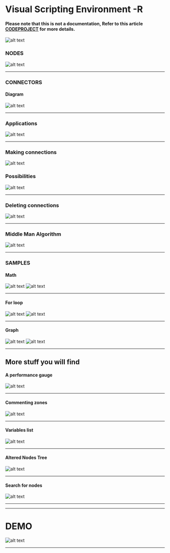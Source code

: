 # Visual Scripting Environment -R
#### Please note that this is not a documentation, Refer to this article [CODEPROJECT](https://www.codeproject.com/Articles/1239656/VisualSR) for more details.
![alt text](https://github.com/alaabenfatma/VisualSR/blob/master/Resources/splash.gif "SPLASH")

### NODES

![alt text](https://github.com/alaabenfatma/VisualSR/blob/master/Resources/nodes.png "SPLASH")
<hr/> 

### CONNECTORS

#### Diagram

![alt text](https://github.com/alaabenfatma/VisualSR/blob/master/Resources/connectors_diag.png "SPLASH")
<hr/> 

### Applications

![alt text](https://github.com/alaabenfatma/VisualSR/blob/master/Resources/Conn_full.gif "SPLASH")
<hr/> 

### Making connections

![alt text](https://github.com/alaabenfatma/VisualSR/blob/master/Resources/ob_link_simple.gif "SPLASH")

### Possibilities

![alt text](https://github.com/alaabenfatma/VisualSR/blob/master/Resources/ob_link_poss.gif "SPLASH")
<hr/> 

### Deleting connections

![alt text](https://github.com/alaabenfatma/VisualSR/blob/master/Resources/delete.gif "SPLASH")

<hr/> 

### Middle Man Algorithm

![alt text](https://github.com/alaabenfatma/VisualSR/blob/master/Resources/MM.gif "SPLASH")
<hr/> 


### SAMPLES

#### Math

![alt text](https://github.com/alaabenfatma/VisualSR/blob/master/Resources/v_formula.png "SPLASH")
![alt text](https://github.com/alaabenfatma/VisualSR/blob/master/Resources/v_form_graph.png "SPLASH")
<hr/> 


#### For loop

![alt text](https://github.com/alaabenfatma/VisualSR/blob/master/Resources/for.png "SPLASH")
![alt text](https://github.com/alaabenfatma/VisualSR/blob/master/Resources/for_console.png "SPLASH")
<hr/> 

#### Graph

![alt text](https://github.com/alaabenfatma/VisualSR/blob/master/Resources/code1.png "SPLASH")
![alt text](https://github.com/alaabenfatma/VisualSR/blob/master/Resources/code2.png "SPLASH")
<hr/> 

## More stuff you will find 

#### A performance gauge

![alt text](https://github.com/alaabenfatma/VisualSR/blob/master/Resources/Gauge_Perform.gif "SPLASH")
<hr/> 

#### Commenting zones

![alt text](https://github.com/alaabenfatma/VisualSR/blob/master/Resources/comment1.png "SPLASH")
<hr/> 

#### Variables list

![alt text](https://github.com/alaabenfatma/VisualSR/blob/master/Resources/var_drag_drop.gif "SPLASH")
<hr/> 

#### Altered Nodes Tree

![alt text](https://github.com/alaabenfatma/VisualSR/blob/master/Resources/Tree_Nodes_Altered.gif  "SPLASH")
<hr/> 
 

#### Search for nodes

![alt text](https://github.com/alaabenfatma/VisualSR/blob/master/Resources/GoNode.gif  "SPLASH")
<hr/> 
<hr/> 

# DEMO
![alt text](https://github.com/alaabenfatma/VisualSR/blob/master/Resources/demo.png  "SPLASH")
<hr/> 
